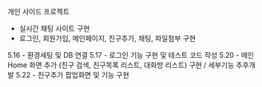 개인 사이드 프로젝트
- 실시간 채팅 사이트 구현
- 로그인, 회원가입, 메인페이지, 친구추가, 채팅, 파일첨부 구현

5.16 - 환경세팅 및 DB 연결
5.17 - 로그인 기능 구현 및 테스트 코드 작성
5.20 - 메인 Home 화면 추가 (친구 검색, 친구목록 리스트, 대화방 리스트) 구현 / 세부기능 추후개발
5.22 - 친구추가 팝업화면 및 기능 구현
